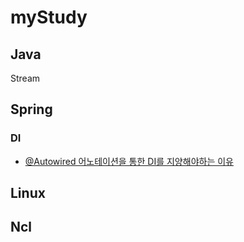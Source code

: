 # myStudy

## Java
Stream

## Spring
 ### DI
 - [@Autowired 어노테이션을 통한 DI를 지양해야하는 이유](./Spring/%40Autowired%EB%A5%BC%20%ED%86%B5%ED%95%9C%20DI%EB%A5%BC%20%EC%A7%80%EC%96%91%ED%95%98%EB%8A%94%20%EC%9D%B4%EC%9C%A0.md)

## Linux

## Ncl

